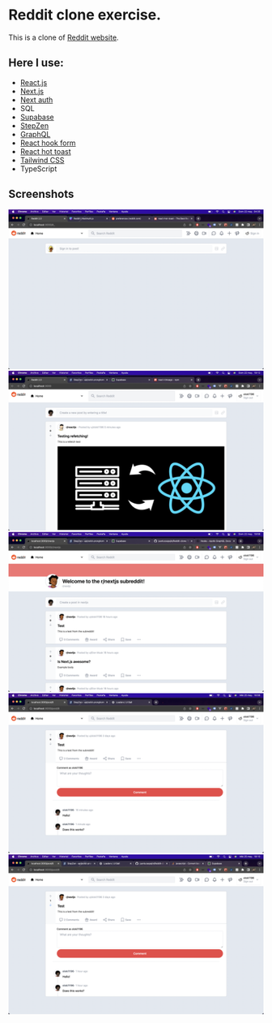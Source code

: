 # Reddit clone exercise.

This is a clone of [Reddit website](https://www.reddit.com/).

## Here I use:
- [React.js](https://reactjs.org/)
- [Next.js](https://nextjs.org/)
- [Next auth](https://next-auth.js.org/)
- SQL
- [Supabase](https://supabase.com/)
- [StepZen](https://stepzen.com/)
- [GraphQL](https://graphql.org/)
- [React hook form](https://react-hook-form.com/)
- [React hot toast](https://react-hot-toast.com/)
- [Tailwind CSS](https://tailwindcss.com/)
- TypeScript

## Screenshots
![First](https://raw.githubusercontent.com/juanlucaspajin/Reddit-clone/main/screenshots/scrsht_1.png)
![Second](https://raw.githubusercontent.com/juanlucaspajin/Reddit-clone/main/screenshots/scrsht_2.png)
![Third](https://raw.githubusercontent.com/juanlucaspajin/Reddit-clone/main/screenshots/srcsht_3.png)
![Fourth](https://raw.githubusercontent.com/juanlucaspajin/Reddit-clone/main/screenshots/scrsht_4.png)
![Fifth](https://raw.githubusercontent.com/juanlucaspajin/Reddit-clone/main/screenshots/scrsht_5.png)